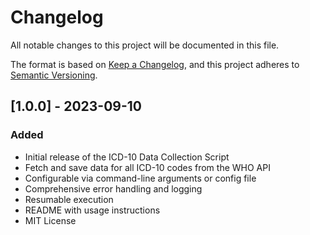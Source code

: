 # Changelog
All notable changes to this project will be documented in this file.

The format is based on [Keep a Changelog](https://keepachangelog.com/en/1.0.0/),
and this project adheres to [Semantic Versioning](https://semver.org/spec/v2.0.0.html).

## [1.0.0] - 2023-09-10

### Added
- Initial release of the ICD-10 Data Collection Script
- Fetch and save data for all ICD-10 codes from the WHO API
- Configurable via command-line arguments or config file
- Comprehensive error handling and logging
- Resumable execution
- README with usage instructions
- MIT License
